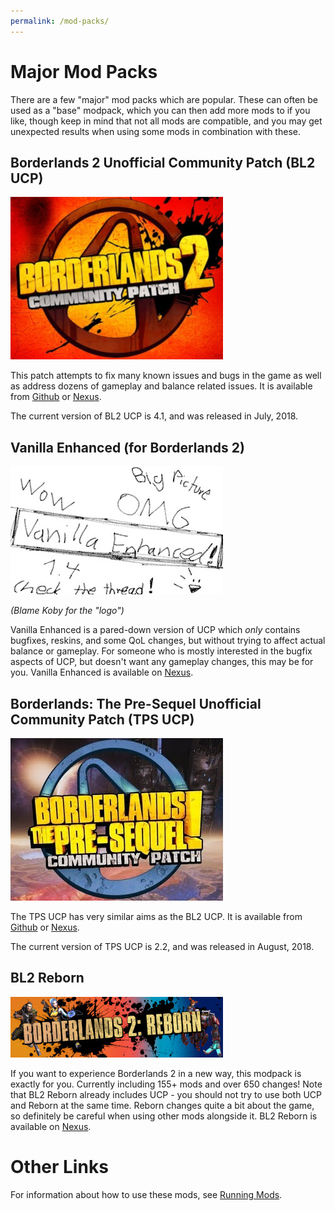 ```yaml
---
permalink: /mod-packs/
---
```


# Major Mod Packs

There are a few "major" mod packs which are popular.  These can often be
used as a "base" modpack, which you can then add more mods to if you like,
though keep in mind that not all mods are compatible, and you may get
unexpected results when using some mods in combination with these.

## Borderlands 2 Unofficial Community Patch (BL2 UCP)

[![BL2 UCP Logo](/img/bl2_ucp.jpg)](/img/bl2_ucp.jpg)

This patch attempts to fix many known issues and bugs in the game as well as
address dozens of gameplay and balance related issues.  It is available from
[Github](https://github.com/BLCM/BLCMods/tree/master/Borderlands%202%20mods/Community%20Patch%20Team)
or [Nexus](https://www.nexusmods.com/borderlands2/mods/50).

The current version of BL2 UCP is 4.1, and was released in July, 2018.

## Vanilla Enhanced (for Borderlands 2)

[![Vanilla Enhanced "Logo"](/img/vanillaenhanced.jpg)](/img/vanillaenhanced.jpg)

*(Blame Koby for the "logo")*

Vanilla Enhanced is a pared-down version of UCP which *only* contains bugfixes,
reskins, and some QoL changes, but without trying to affect actual balance or
gameplay.  For someone who is mostly interested in the bugfix aspects of UCP,
but doesn't want any gameplay changes, this may be for you.  Vanilla Enhanced
is available on [Nexus](https://www.nexusmods.com/borderlands2/mods/88).

## Borderlands: The Pre-Sequel Unofficial Community Patch (TPS UCP)

[![TPS UCP Logo](/img/tps_ucp.jpg)](/img/tps_ucp.jpg)

The TPS UCP has very similar aims as the BL2 UCP.  It is available from
[Github](https://github.com/BLCM/BLCMods/tree/master/Pre%20Sequel%20Mods/Community%20Patch)
or [Nexus](https://www.nexusmods.com/borderlandspresequel/mods/8).

The current version of TPS UCP is 2.2, and was released in August, 2018.

## BL2 Reborn

[![BL2 Reborn Logo](/img/reborn.jpg)](/img/reborn.jpg)

If you want to experience Borderlands 2 in a new way, this modpack is exactly
for you. Currently including 155+ mods and over 650 changes!  Note that BL2 Reborn
already includes UCP - you should not try to use both UCP and Reborn at the same
time.  Reborn changes quite a bit about the game, so definitely be careful when
using other mods alongside it.  BL2 Reborn is available on
[Nexus](https://www.nexusmods.com/borderlands2/mods/115).

# Other Links

For information about how to use these mods, see [Running Mods](/running-mods/).
